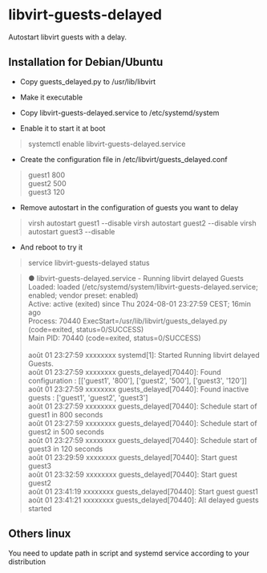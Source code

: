 # libvirt-guests-delayed
Autostart libvirt guests with a delay.

Installation for Debian/Ubuntu
------------------------------

- Copy guests_delayed.py to /usr/lib/libvirt

- Make it executable

- Copy libvirt-guests-delayed.service to /etc/systemd/system

- Enable it to start it at boot

> systemctl enable libvirt-guests-delayed.service

- Create the configuration file in /etc/libvirt/guests_delayed.conf

> guest1 800<br>
> guest2 500<br>
> guest3 120

- Remove autostart in the configuration of guests you want to delay

> virsh autostart guest1 --disable
> virsh autostart guest2 --disable
> virsh autostart guest3 --disable

- And reboot to try it

> service libvirt-guests-delayed status

> ● libvirt-guests-delayed.service - Running libvirt delayed Guests<br>
>   Loaded: loaded (/etc/systemd/system/libvirt-guests-delayed.service; enabled; vendor preset: enabled)<br>
>   Active: active (exited) since Thu 2024-08-01 23:27:59 CEST; 16min ago<br>
>   Process: 70440 ExecStart=/usr/lib/libvirt/guests_delayed.py (code=exited, status=0/SUCCESS)<br>
>   Main PID: 70440 (code=exited, status=0/SUCCESS)<br>
> <br>
> août 01 23:27:59 xxxxxxxx systemd[1]: Started Running libvirt delayed Guests.<br>
> août 01 23:27:59 xxxxxxxx guests_delayed[70440]: Found configuration : [['guest1', '800'], ['guest2', '500'], ['guest3', '120']]<br>
> août 01 23:27:59 xxxxxxxx guests_delayed[70440]: Found inactive guests : ['guest1', 'guest2', 'guest3']<br>
> août 01 23:27:59 xxxxxxxx guests_delayed[70440]: Schedule start of guest1 in 800 seconds<br>
> août 01 23:27:59 xxxxxxxx guests_delayed[70440]: Schedule start of guest2 in 500 seconds<br>
> août 01 23:27:59 xxxxxxxx guests_delayed[70440]: Schedule start of guest3 in 120 seconds<br>
> août 01 23:29:59 xxxxxxxx guests_delayed[70440]: Start guest guest3<br>
> août 01 23:32:59 xxxxxxxx guests_delayed[70440]: Start guest guest2<br>
> août 01 23:41:19 xxxxxxxx guests_delayed[70440]: Start guest guest1<br>
> août 01 23:41:21 xxxxxxxx guests_delayed[70440]: All delayed guests started

Others linux
------------

You need to update path in script and systemd service according to your distribution

